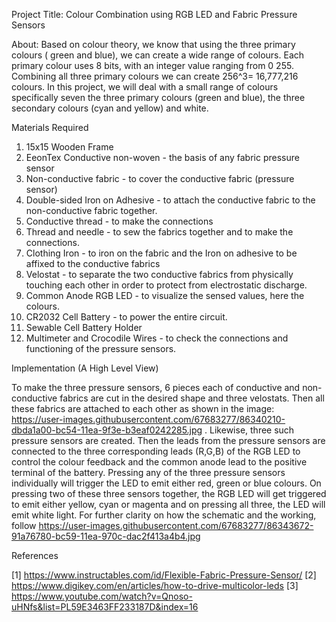 Project Title: Colour Combination using RGB LED and Fabric Pressure Sensors

About: Based on colour theory, we know that using the three primary colours ( green and blue), we can create a wide range of colours. Each primary colour uses 8 bits, with an integer value ranging from 0 255. Combining all three primary colours we can create 256^3= 16,777,216 colours. In this project, we will deal with a small range of colours specifically seven the three primary colours (green and blue), the three secondary colours (cyan and yellow) and white.

Materials Required

1. 15x15 Wooden Frame
2. EeonTex Conductive non-woven - the basis of any fabric pressure sensor
3. Non-conductive fabric - to cover the conductive fabric (pressure sensor)
4. Double-sided Iron on Adhesive - to attach the conductive fabric to the non-conductive fabric together.
5. Conductive thread - to make the connections
6. Thread and needle - to sew the fabrics together and to make the connections.
7. Clothing Iron - to iron on the fabric and the Iron on adhesive to be affixed to the conductive fabrics
8. Velostat - to separate the two conductive fabrics from physically touching each other in order to protect from electrostatic discharge.
8. Common Anode RGB LED - to visualize the sensed values, here the colours.
9. CR2032 Cell Battery - to power the entire circuit.
10. Sewable Cell Battery Holder
11. Multimeter and Crocodile Wires - to check the connections and functioning of the pressure sensors.

Implementation (A High Level View)

To make the three pressure sensors, 6 pieces each of conductive and non-conductive fabrics are cut in the desired shape and three velostats. Then all these fabrics are attached to each other as shown in the image: https://user-images.githubusercontent.com/67683277/86340210-dbda1a00-bc54-11ea-9f3e-b3eaf0242285.jpg . Likewise, three such pressure sensors are created. Then the leads from the pressure sensors are connected to the three corresponding leads (R,G,B) of the RGB LED to control the colour feedback and the common anode lead to the positive terminal of the battery.  Pressing any of the three pressure sensors individually will trigger the LED to emit either red, green or blue colours. On pressing two of these three sensors together, the RGB LED will get triggered to emit either yellow, cyan or magenta and on pressing all three, the LED will emit white light. For further clarity on how the schematic and the working, follow https://user-images.githubusercontent.com/67683277/86343672-91a76780-bc59-11ea-970c-dac2f413a4b4.jpg 

References

[1] https://www.instructables.com/id/Flexible-Fabric-Pressure-Sensor/
[2] https://www.digikey.com/en/articles/how-to-drive-multicolor-leds
[3] https://www.youtube.com/watch?v=Qnoso-uHNfs&list=PL59E3463FF233187D&index=16
